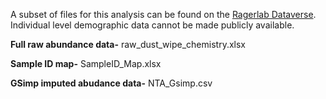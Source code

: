 A subset of files for this analysis can be found on the [Ragerlab Dataverse](https://dataverse.unc.edu/dataverse/ragerlab). Individual level demographic data cannot be made publicly available. 

**Full raw abundance data-** raw_dust_wipe_chemistry.xlsx

**Sample ID map-** SampleID_Map.xlsx

**GSimp imputed abudance data-** NTA_Gsimp.csv 

